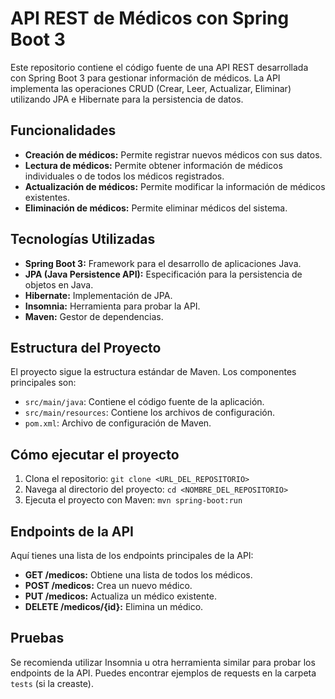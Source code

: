 # API REST de Médicos con Spring Boot 3

Este repositorio contiene el código fuente de una API REST desarrollada con Spring Boot 3 para gestionar información de médicos.  La API implementa las operaciones CRUD (Crear, Leer, Actualizar, Eliminar) utilizando JPA e Hibernate para la persistencia de datos.

## Funcionalidades

* **Creación de médicos:** Permite registrar nuevos médicos con sus datos.
* **Lectura de médicos:** Permite obtener información de médicos individuales o de todos los médicos registrados.
* **Actualización de médicos:** Permite modificar la información de médicos existentes.
* **Eliminación de médicos:** Permite eliminar médicos del sistema.

## Tecnologías Utilizadas

* **Spring Boot 3:** Framework para el desarrollo de aplicaciones Java.
* **JPA (Java Persistence API):** Especificación para la persistencia de objetos en Java.
* **Hibernate:** Implementación de JPA.
* **Insomnia:** Herramienta para probar la API.
* **Maven:** Gestor de dependencias.

## Estructura del Proyecto

El proyecto sigue la estructura estándar de Maven.  Los componentes principales son:

* `src/main/java`: Contiene el código fuente de la aplicación.
* `src/main/resources`: Contiene los archivos de configuración.
* `pom.xml`: Archivo de configuración de Maven.

## Cómo ejecutar el proyecto

1. Clona el repositorio: `git clone <URL_DEL_REPOSITORIO>`
2. Navega al directorio del proyecto: `cd <NOMBRE_DEL_REPOSITORIO>`
3. Ejecuta el proyecto con Maven: `mvn spring-boot:run`

## Endpoints de la API

Aquí tienes una lista de los endpoints principales de la API:

* **GET /medicos:** Obtiene una lista de todos los médicos.
* **POST /medicos:** Crea un nuevo médico.
* **PUT /medicos:** Actualiza un médico existente.
* **DELETE /medicos/{id}:** Elimina un médico.

## Pruebas

Se recomienda utilizar Insomnia u otra herramienta similar para probar los endpoints de la API.  Puedes encontrar ejemplos de requests en la carpeta `tests` (si la creaste).

